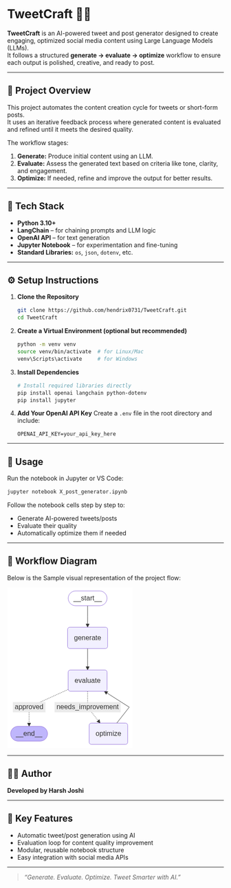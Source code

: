 # TweetCraft 🧠✨

**TweetCraft** is an AI-powered tweet and post generator designed to create engaging, optimized social media content using Large Language Models (LLMs).  
It follows a structured **generate → evaluate → optimize** workflow to ensure each output is polished, creative, and ready to post.

---

## 🧩 Project Overview

This project automates the content creation cycle for tweets or short-form posts.  
It uses an iterative feedback process where generated content is evaluated and refined until it meets the desired quality.

The workflow stages:
1. **Generate:** Produce initial content using an LLM.
2. **Evaluate:** Assess the generated text based on criteria like tone, clarity, and engagement.
3. **Optimize:** If needed, refine and improve the output for better results.

---

## 🧠 Tech Stack

- **Python 3.10+**
- **LangChain** – for chaining prompts and LLM logic  
- **OpenAI API** – for text generation  
- **Jupyter Notebook** – for experimentation and fine-tuning  
- **Standard Libraries:** `os`, `json`, `dotenv`, etc.

---

## ⚙️ Setup Instructions

1. **Clone the Repository**
   ```bash
   git clone https://github.com/hendrix0731/TweetCraft.git
   cd TweetCraft
   ```

2. **Create a Virtual Environment (optional but recommended)**
   ```bash
   python -m venv venv
   source venv/bin/activate  # for Linux/Mac
   venv\Scripts\activate     # for Windows
   ```

3. **Install Dependencies**
   ```bash
   # Install required libraries directly
   pip install openai langchain python-dotenv
   pip install jupyter
   ```

4. **Add Your OpenAI API Key**
   Create a `.env` file in the root directory and include:
   ```
   OPENAI_API_KEY=your_api_key_here
   ```

---

## 🚀 Usage

Run the notebook in Jupyter or VS Code:

```bash
jupyter notebook X_post_generator.ipynb
```

Follow the notebook cells step by step to:
- Generate AI-powered tweets/posts
- Evaluate their quality
- Automatically optimize them if needed

---

## 🔁 Workflow Diagram

Below is the Sample visual representation of the project flow:

![Workflow](graph.png)

---

## 👨‍💻 Author

**Developed by Harsh Joshi**  


---

## 🌟 Key Features

- Automatic tweet/post generation using AI  
- Evaluation loop for content quality improvement  
- Modular, reusable notebook structure  
- Easy integration with social media APIs  

---

> *“Generate. Evaluate. Optimize. Tweet Smarter with AI.”*
